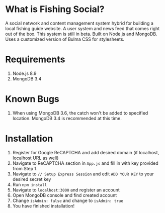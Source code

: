 # What is Fishing Social? #
A social network and content management system hybrid for building a local fishing guide website. A user system and news
feed that comes right out of the box. This system is still in beta. Built on Node.js and MongoDB. Uses a customized version of Bulma CSS for stylesheets.

# Requirements #
1. Node.js 8.9
2. MongoDB 3.4

# Known Bugs #
1. When using MongoDB 3.6, the catch won't be added to specified location. MongoDB 3.4 is recommended at this time.

# Installation #
1. Register for Google ReCAPTCHA and add desired domain (if localhost, localhost URL as well)
2. Navigate to ReCAPTCHA section in `App.js` and fill in with key provided from Step 1.
2. Navigate to `// Setup Express Session` and edit `ADD YOUR KEY` to your desired secret key
3. Run `npm install`
4. Navigate to `localhost:3000` and register an account
5. Open MongoDB console and find created account
6. Change `isAdmin: false` and change to `isAdmin: true`
7. You have finished installation!
